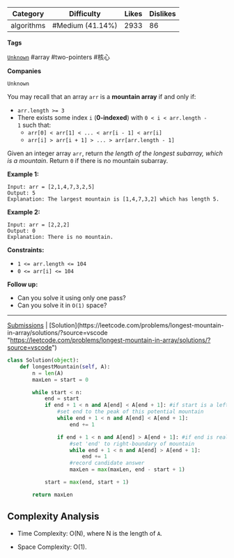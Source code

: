 
| Category   | Difficulty       | Likes | Dislikes |
| ---------- | ---------------- | ----- | -------- |
| algorithms | #Medium (41.14%) | 2933  | 86       |

**Tags**

[`Unknown`](https://leetcode.com/tag/Unknown?source=vscode "https://leetcode.com/tag/Unknown?source=vscode")  #array #two-pointers #核心 

**Companies**

`Unknown`

You may recall that an array `arr` is a **mountain array** if and only if:

- `arr.length >= 3`
- There exists some index `i` (**0-indexed**) with `0 < i < arr.length - 1` such that:
    - `arr[0] < arr[1] < ... < arr[i - 1] < arr[i]`
    - `arr[i] > arr[i + 1] > ... > arr[arr.length - 1]`

Given an integer array `arr`, return _the length of the longest subarray, which is a mountain_. Return `0` if there is no mountain subarray.

**Example 1:**

```
Input: arr = [2,1,4,7,3,2,5]
Output: 5
Explanation: The largest mountain is [1,4,7,3,2] which has length 5.
```

**Example 2:**

```
Input: arr = [2,2,2]
Output: 0
Explanation: There is no mountain.
```

**Constraints:**

- `1 <= arr.length <= 104`
- `0 <= arr[i] <= 104`

**Follow up:**

- Can you solve it using only one pass?
- Can you solve it in `O(1)` space?

---

[Submissions](https://leetcode.com/problems/longest-mountain-in-array/submissions/?source=vscode "https://leetcode.com/problems/longest-mountain-in-array/submissions/?source=vscode") | [Solution](https://leetcode.com/problems/longest-mountain-in-array/solutions/?source=vscode "https://leetcode.com/problems/longest-mountain-in-array/solutions/?source=vscode")

```python
class Solution(object):
    def longestMountain(self, A):
        n = len(A)
        maxLen = start = 0

        while start < n:
            end = start
            if end + 1 < n and A[end] < A[end + 1]: #if start is a left-boundary
                #set end to the peak of this potential mountain
                while end + 1 < n and A[end] < A[end + 1]:
                    end += 1

                if end + 1 < n and A[end] > A[end + 1]: #if end is really a peak..
                    #set 'end' to right-boundary of mountain
                    while end + 1 < n and A[end] > A[end + 1]:
                        end += 1
                    #record candidate answer
                    maxLen = max(maxLen, end - start + 1)

            start = max(end, start + 1)

        return maxLen
```

## **Complexity Analysis**

- Time Complexity: O(N), where N is the length of `A`.
    
- Space Complexity: O(1).